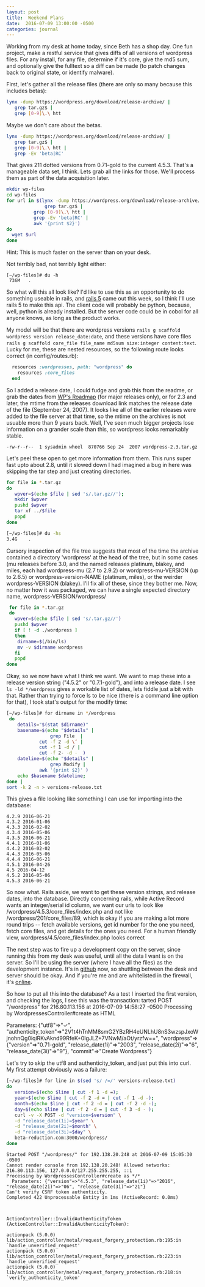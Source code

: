 ```yaml
---
layout: post
title:  Weekend Plans
date:  2016-07-09 13:00:00 -0500
categories: journal
---
```


Working from my desk at home today, since Beth has a shop day. One fun project, make
a restful service that gives diffs of all versions of wordpress files. For any install,
for any file, determine if it's core, give the md5 sum, and optionally give the fulltext
so a diff can be made (to patch changes back to original state, or identify malware).

First, let's gather all the release files (there are only so many because this includes betas):

```bash
lynx -dump https://wordpress.org/download/release-archive/ |
   grep tar.gz$ |
   grep [0-9]\.\ htt
```

Maybe we don't care about the betas.

```bash
lynx -dump https://wordpress.org/download/release-archive/ |
   grep tar.gz$ |
   grep [0-9]\.\ htt |
   grep -Ev 'beta|RC'
```

That gives 211 dotted versions from 0.71-gold to the current 4.5.3. That's a manageable data set, I think. Lets grab all the links for those. We'll process them as part of the data acquisition later.

```bash
mkdir wp-files
cd wp-files
for url in $(lynx -dump https://wordpress.org/download/release-archive/ |
    	   	  grep tar.gz$ |
		  grep [0-9]\.\ htt |
		  grep -Ev 'beta|RC' |
		  awk '{print $2}')
do
  wget $url
done
```

Hint: This is much faster on the server than on your desk.

Not terribly bad, not terribly light either:

```
[~/wp-files]# du -h
 736M	.
```

So what will this all look like? I'd like to use this as an opportunity to do something useable in rails, and [rails 5](http://weblog.rubyonrails.org/2016/6/30/Rails-5-0-final/) came out this week, so I think I'll use rails 5 to make this api. The client code will probably be python, because, well, python is already installed. But the server code could be in cobol for all anyone knows, as long as the product works.

My model will be that there are wordpress versions ```rails g scaffold wordpress version release_date:date```, and these versions have core files ```rails g scaffold core_file file_name md5sum size:integer content:text```. Lucky for me, these are nested resources, so the following route looks correct (in config/routes.rb):

```ruby
  resources :wordpresses, path: "wordpress" do
    resources :core_files
  end
```

So I added a release date, I could fudge and grab this from the readme, or grab the dates from [WP's Roadmap](https://wordpress.org/about/roadmap/) (for major releases only), or for 2.3 and later, the mtime from the releases download link matches the release date of the file (September 24, 2007). It looks like all of the earlier releases were added to the file server at that time, so the mtime on the archives is not usuable more than 9 years back. Well, I've seen much bigger projects lose information on a grander scale than this, so wordpress looks remarkably stable.

```
-rw-r--r--  1 sysadmin wheel  870766 Sep 24  2007 wordpress-2.3.tar.gz
```

Let's peel these open to get more information from them. This runs super fast upto about 2.8, until it slowed down I had imagined a bug in here was skipping the tar step and just creating directories.

```bash
for file in *.tar.gz
do
   wpver=$(echo $file | sed 's/.tar.gz//');
   mkdir $wpver
   pushd $wpver
   tar xf ../$file
   popd
done
```

```bash
[~/wp-files]# du -hs
3.4G	.
```

Cursory inspection of the file tree suggests that most of the time the archive contained a directory 'wordpress' at the head of the tree, but in some cases (mu releases before 3.0, and the named releases platinum, blakey, and miles, each had wordpress-mu (2.7 to 2.9.2) or wordpress-mu-VERSION (up to 2.6.5) or wordpress-version-NAME (platinum, miles), or the weirder wordpress-VERSION (blakey). I'll fix all of these, since they bother me. Now, no matter how it was packaged, we can have a single expected directory name, wordpress-VERSION/wordpress/

```bash
 for file in *.tar.gz
 do
   wpver=$(echo $file | sed 's/.tar.gz//')
   pushd $wpver
   if [ ! -d ./wordpress ]
   then
	dirname=$(/bin/ls)
	mv -v $dirname wordpress
   fi
   popd
done
```

Okay, so we now have what I think we want. We want to map these into a release version string ("4.5.2" or "0.7.1-gold"), and into a release date. I see ```ls -ld */wordpress``` gives a workable list of dates, lets fiddle just a bit with that. Rather than trying to force ls to be nice (there is a command line option for that), I took stat's output for the modify time:

```bash
[~/wp-files]# for dirname in */wordpress
 do
    details="$(stat $dirname)"
    basename=$(echo "$details" |
    		    grep File  |
		    cut -f 2 -d \‘ |
		    cut -f 1 -d / |
		    cut -f 2- -d -  )
    dateline=$(echo "$details" |
    		    grep Modify |
		    awk '{print $2}' )
    echo $basename $dateline;
done |
sort -k 2 -n > versions-release.txt
```

This gives a file looking like something I can use for importing into the database:

```
4.2.9 2016-06-21
4.3.2 2016-01-06
4.3.3 2016-02-02
4.3.4 2016-05-06
4.3.5 2016-06-21
4.4.1 2016-01-06
4.4.2 2016-02-02
4.4.3 2016-05-06
4.4.4 2016-06-21
4.5.1 2016-04-26
4.5 2016-04-12
4.5.2 2016-05-06
4.5.3 2016-06-21
```

So now what. Rails aside, we want to get these version strings, and release dates, into the database. Directly concerning rails, while Active Record wants an integer/serial id column, we want our urls to look like /wordpress/4.5.3/core_files/index.php and not like /wordpress/201/core_files/89, which is okay if you are making a lot more round trips -- fetch available versions, get id number for the one you need, fetch core files, and get details for the ones you need. For a human friendly view, wordpress/4.5/core_files/index.php looks correct 

The next step was to fire up a development copy on the server, since running this from my desk was useful, until all the data I want is on the server. So I'll be using the server (where I have all the files) as the development instance. It's in [github](ttps://github.com/djuber/wpfiles) now, so shuttling between the desk and server should be okay. And if you're me and are whitelisted in the firewall, it's [online](http://beta-reduction.com:3000/).

So how to put all this into the database? As a test I inserted the first version, and checking the logs, I see this was the transaction:
tarted POST "/wordpress" for 216.80.113.156 at 2016-07-09 14:58:27 -0500
Processing by WordpressesController#create as HTML

Parameters: {"utf8"=>"✓", "authenticity_token"=>"2V1t4hTnMM8smG2YBzRH4eUNLhU8nS3wzspJxoWjnohnQg0iqiRKvAknd99RfeK+0IgJLZ+7VNwM/aOt/yrzfw==", "wordpress"=>{"version"=>"0.71-gold", "release_date(1i)"=>"2003", "release_date(2i)"=>"6", "release_date(3i)"=>"9"}, "commit"=>"Create Wordpress"}

Let's try to skip the utf8 and authenticity_token, and just put this into curl. My first attempt obviously was a failure:

```bash
[~/wp-files]# for line in $(sed 's/ /=/' versions-release.txt)
do
   version=$(echo $line | cut -f 1 -d =);
   year=$(echo $line | cut -f 2 -d = | cut -f 1 -d -);
   month=$(echo $line | cut -f 2 -d = | cut -f 2 -d -);
   day=$(echo $line | cut -f 2 -d = | cut -f 3 -d - );
   curl -v -X POST -d "version=$version" \
   -d "release_date(1i)=$year" \
   -d "release_date(2i)=$month" \
   -d "release_date(3i)=$day" \
   beta-reduction.com:3000/wordpress/
done
```

```
Started POST "/wordpress/" for 192.138.20.248 at 2016-07-09 15:05:30 -0500
Cannot render console from 192.138.20.248! Allowed networks: 216.80.113.156, 127.0.0.0/127.255.255.255, ::1
Processing by WordpressesController#create as */*
  Parameters: {"version"=>"4.5.3", "release_date(1i)"=>"2016", "release_date(2i)"=>"06", "release_date(3i)"=>"21"}
Can't verify CSRF token authenticity.
Completed 422 Unprocessable Entity in 1ms (ActiveRecord: 0.0ms)



ActionController::InvalidAuthenticityToken (ActionController::InvalidAuthenticityToken):

actionpack (5.0.0) lib/action_controller/metal/request_forgery_protection.rb:195:in `handle_unverified_request'
actionpack (5.0.0) lib/action_controller/metal/request_forgery_protection.rb:223:in `handle_unverified_request'
actionpack (5.0.0) lib/action_controller/metal/request_forgery_protection.rb:218:in `verify_authenticity_token'

```